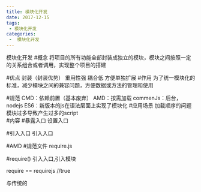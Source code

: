 ```yaml
---
title: 模块化开发
date: 2017-12-15
tags:
 - 模块化开发
categories:
 -  模块化开发
---
```

模块化开发
#概念
将项目的所有功能全部封装成独立的模块，模块之间按照一定的关系组合或者调用，实现整个项目的搭建

#优点
封装（封装优势）
重用性强
耦合低
方便单独扩展
#作用
为了统一模块化的标准，减少模块之间的兼容问题，方便数据或方法的管理和使用

#规范
CMD：依赖前置（基本废弃）
AMD：按需加载
commenJs：后台，nodejs
ES6：新版本的js在语法层面上实现了模块化
#应用场景
加载顺序的问题
模块过多导致产生过多的script\
#内容
#暴露入口
设置入口

#引入入口
引入入口

#AMD
#规范文件
require.js

#require()
引入入口,引入模块

require == requirejs //true

与传统的